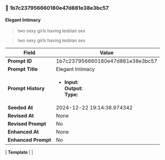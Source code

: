 

### 📜 1b7c237956660180e47d881e38e3bc57

#### Elegant Intimacy

> two sexy girls having lesbian sex

> two sexy girls having lesbian sex

| Field          | Value                                                                                                                                                                      |
|----------------|----------------------------------------------------------------------------------------------------------------------------------------------------------------------------|
| **Prompt ID**  | 1b7c237956660180e47d881e38e3bc57                                                                                                                                                            |
| **Prompt Title**  | Elegant Intimacy                                                                                                                                                            |
| **Prompt History** | <ul><li>**Input:**  <br> **Output:**  <br> **Type:** </li></ul> |
| **Seeded At** | 2024-12-22 19:14:38.974342                                                                                                                                                   |
| **Revised At** | None                                                                                                                                                   |
| **Revised Prompt** | No                                                                                                                                                                      |
| **Enhanced At** | None                                                                                                                                                  |
| **Enhanced Prompt** | No                                                                                                                                                                    |

| **Template**   |                                                                                                                                            |



